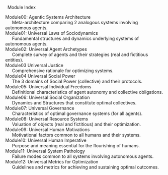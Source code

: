 ﻿` `Module Index

Module00:  Agentic Systems Architecture  
`	`Meta-architecture comparing 2 analogous systems involving autonomous agents.  
Module01:  Universal Laws of Sociodynamics  
`	`Fundamental structures and dynamics underlying systems of autonomous agents.  
Module02:  Universal Agent Archetypes  
`	`Complete survey of agents and their strategies (real and fictitious entities).  
Module03  Universal Justice  
`	`Comprehensive rationale for optimizing systems.  
Module04  Universal Social Power  
`	`The 3 domains of Social Power (collective) and their protocols.  
Module05:  Universal Individual Freedoms  
`	`Definitional characteristics of agent autonomy and collective obligations.  
Module06:  Universal Social Organization  
`	`Dynamics and Structures that constitute optimal collectives.  
Module07:  Universal Governance  
`	`Characteristics of optimal governance systems (for all agents).  
Module08:  Universal Resource Systems  
`	`Valuation of objects (real and fictitious) and their optimization.  
Module09:  Universal Human Motivations  
`	`Motivational factors common to all humans and their systems.  
Module10:  Universal Human Imperative  
`	`Purpose and meaning essential for the flourishing of humans.  
Module11:  Universal System Pathology  
`	`Failure modes common to all systems involving autonomous agents.  
Module12:  Universal Metrics for Optimization  
`	`Guidelines and metrics for achieving and sustaining optimal outcomes.








